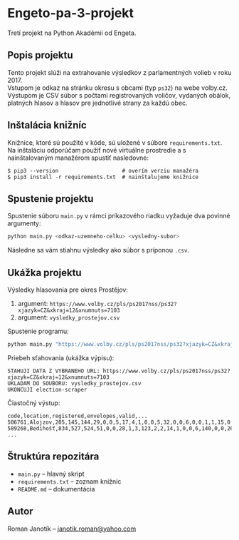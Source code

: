
# Engeto-pa-3-projekt

Tretí projekt na Python Akadémii od Engeta.

## Popis projektu

Tento projekt slúži na extrahovanie výsledkov z parlamentných volieb v roku 2017.  
Vstupom je odkaz na stránku okresu s obcami (typ `ps32`) na webe volby.cz.  
Výstupom je CSV súbor s počtami registrovaných voličov, vydaných obálok, platných hlasov a hlasov pre jednotlivé strany za každú obec.

## Inštalácia knižníc

Knižnice, ktoré sú použité v kóde, sú uložené v súbore `requirements.txt`. Na inštaláciu odporúčam použiť nové virtuálne prostredie a s nainštalovaným manažérom spustiť nasledovne:

```
$ pip3 --version                    # overím verziu manažéra
$ pip3 install -r requirements.txt  # nainštalujeme knižnice
```

## Spustenie projektu

Spustenie súboru `main.py` v rámci príkazového riadku vyžaduje dva povinné argumenty:

```bash
python main.py <odkaz-uzemneho-celku> <vysledny-subor>
```

Následne sa vám stiahnu výsledky ako súbor s príponou `.csv`.

## Ukážka projektu

Výsledky hlasovania pre okres Prostějov:

1. argument: `https://www.volby.cz/pls/ps2017nss/ps32?xjazyk=CZ&xkraj=12&xnumnuts=7103`  
2. argument: `vysledky_prostejov.csv`

Spustenie programu:

```bash
python main.py "https://www.volby.cz/pls/ps2017nss/ps32?xjazyk=CZ&xkraj=12&xnumnuts=7103" "vysledky_prostejov.csv"
```

Priebeh sťahovania (ukážka výpisu):

```
STAHUJI DATA Z VYBRANEHO URL: https://www.volby.cz/pls/ps2017nss/ps32?xjazyk=CZ&xkraj=12&xnumnuts=7103
UKLADAM DO SOUBORU: vysledky_prostejov.csv
UKONCUJI election-scraper
```

Čiastočný výstup:

```
code,location,registered,envelopes,valid,...
506761,Alojzov,205,145,144,29,0,0,5,17,4,1,0,0,5,32,0,0,6,0,0,1,1,15,0
589268,Bedihošť,834,527,524,51,0,0,28,1,3,123,2,2,14,1,0,0,6,140,0,0,26,0,0,0,0,82,1
...
```

## Štruktúra repozitára

- `main.py` – hlavný skript
- `requirements.txt` – zoznam knižníc
- `README.md` – dokumentácia

## Autor

Roman Janotík – janotik.roman@yahoo.com
